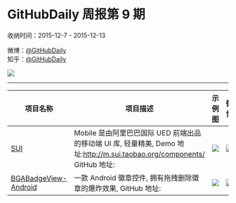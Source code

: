# GitHubDaily 周报第 9 期

收纳时间：2015-12-7 - 2015-12-13

微博：[@GitHubDaily](https://weibo.com/GitHubDaily)    
知乎：[@GitHubDaily](https://www.zhihu.com/people/githubdaily)

![](https://raw.githubusercontent.com/GitHubDaily/GitHubDaily/master/assets/weixin.png)

---

项目名称 | 项目描述 | 示例图 | 微博
--- | --- | --- | ---
[SUI](status.github_url) | Mobile 是由阿里巴巴国际 UED 前端出品的移动端 UI 库, 轻量精美, Demo 地址:http://m.sui.taobao.org/components/ GitHub 地址: | ![](http://ww4.sinaimg.cn/large/006fiYtfjw1eyuzn8fqxdj31kw113ak5.jpg) | [![](https://raw.githubusercontent.com/GitHubDaily/GitHubDaily/master/assets/sina_logo.png)](https://weibo.com/5722964389/D7SHNqnUW)
[BGABadgeView-Android](status.github_url) | 一款 Android 徽章控件, 拥有拖拽删除徽章的爆炸效果, GitHub 地址: | ![](http://ww4.sinaimg.cn/large/006fiYtfgw1eyr2odoyxkg309p0h1b2b.gif) | [![](https://raw.githubusercontent.com/GitHubDaily/GitHubDaily/master/assets/sina_logo.png)](https://weibo.com/5722964389/D7jc81ryC)
